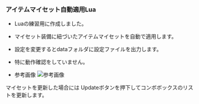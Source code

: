 ### アイテムマイセット自動適用Lua

- Luaの練習用に作成しました。  
- マイセット装備に紐づいたアイテムマイセットを自動で適用します。  
- 設定を変更するとdataフォルダに設定ファイルを出力します。
- 特に動作確認をしていません。  

- 参考画像
![参考画像](https://user-images.githubusercontent.com/45515784/187763117-e902cd73-4192-4e29-a273-dc1db7e0c05c.png)

マイセットを更新した場合には Updateボタンを押下してコンボボックスのリストを更新します。
